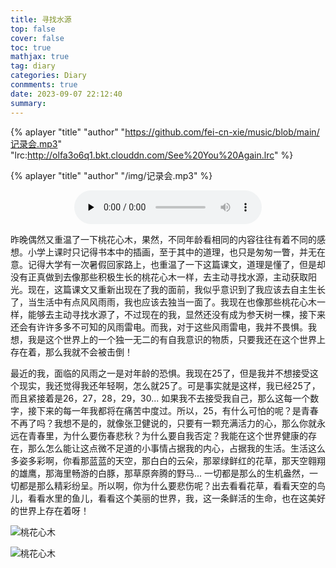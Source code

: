 ```yaml
---
title: 寻找水源
top: false
cover: false
toc: true
mathjax: true
tag: diary
categories: Diary
conmments: true
date: 2023-09-07 22:12:40
summary:
---
```


{% aplayer "title" "author" "https://github.com/fei-cn-xie/music/blob/main/记录会.mp3" "lrc:http://olfa3o6q1.bkt.clouddn.com/See%20You%20Again.lrc" %}

{% aplayer "title" "author" "/img/记录会.mp3" %}

<audio id="audio" controls="" preload="none" style="clear:both;display:block;margin:auto">
      <source id="mp3" src="https://github.com/fei-cn-xie/music/blob/main/%E8%AE%B0%E5%BD%95%E4%BC%9A.mp3">
</audio>

昨晚偶然又重温了一下桃花心木，果然，不同年龄看相同的内容往往有着不同的感想。小学上课时只记得书本中的插画，至于其中的道理，也只是匆匆一瞥，并无在意。记得大学有一次暑假回家路上，也重温了一下这篇课文，道理是懂了，但是却没有正真做到去像那些积极生长的桃花心木一样，去主动寻找水源，主动获取阳光。现在，这篇课文又重新出现在了我的面前，我似乎意识到了我应该去自主生长了，当生活中有点风风雨雨，我也应该去独当一面了。我现在也像那些桃花心木一样，能够去主动寻找水源了，不过现在的我，显然还没有成为参天树一棵，接下来还会有许许多多不可知的风雨雷电。而我，对于这些风雨雷电，我并不畏惧。我想，我是这个世界上的一个独一无二的有自我意识的物质，只要我还在这个世界上存在着，那么我就不会被击倒！

最近的我，面临的风雨之一是对年龄的恐惧。我现在25了，但是我并不想接受这个现实，我还觉得我还年轻啊，怎么就25了。可是事实就是这样，我已经25了，而且紧接着是26，27，28，29，30... 如果我不去接受我自己，那么这每一个数字，接下来的每一年我都将在痛苦中度过。所以，25，有什么可怕的呢？是青春不再了吗？我想不是的，就像张卫健说的，只要有一颗充满活力的心，那么你就永远在青春里，为什么要伤春悲秋？为什么要自我否定？我能在这个世界健康的存在，那么怎么能让这点微不足道的小事情占据我的内心，占据我的生活。生活这么多姿多彩啊，你看那蓝蓝的天空，那白白的云朵，那翠绿鲜红的花草，那天空翱翔的雄鹰，那海里畅游的白豚，那草原奔腾的野马... 一切都是那么的生机盎然，一切都是那么精彩纷呈。所以啊，你为什么要悲伤呢？出去看看花草，看看天空的鸟儿，看看水里的鱼儿，看看这个美丽的世界，我，这一条鲜活的生命，也在这美好的世界上存在着呀！

![桃花心木](https://www.szxuexiao.com/uploadimages/keben/144216_4c5b65b554e60.jpg)



![桃花心木](https://k.sinaimg.cn/n/translate/w1200h1816/20180119/GTIT-fyqtwzu8918579.jpg/w700d1q75cms.jpg?by=cms_fixed_width)
